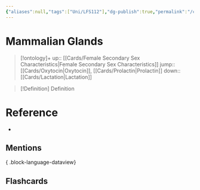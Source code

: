 ```yaml
---
{"aliases":null,"tags":["Uni/LFS112"],"dg-publish":true,"permalink":"/cards/mammalian-glands/","dgPassFrontmatter":true}
---
```


# Mammalian Glands

> [!ontology]+
> up:: [[Cards/Female Secondary Sex Characteristics\|Female Secondary Sex Characteristics]]
> jump:: [[Cards/Oxytocin\|Oxytocin]], [[Cards/Prolactin\|Prolactin]]
> down:: [[Cards/Lactation\|Lactation]]

> [!Definition] Definition
> 

# Reference
- 

## Mentions

{ .block-language-dataview}

## Flashcards
